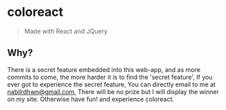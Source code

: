 # coloreact
> Made with React and JQuery

## Why?
There is a secret feature embedded into this web-app, and as more commits to come, the more harder it is to find the 'secret feature', If you ever got to experience the secret feature, You can directly email to me at nabilrdhwn@gmail.com, There will be no prize but I will display the winner on my site. Otherwise have fun! and experience coloreact.